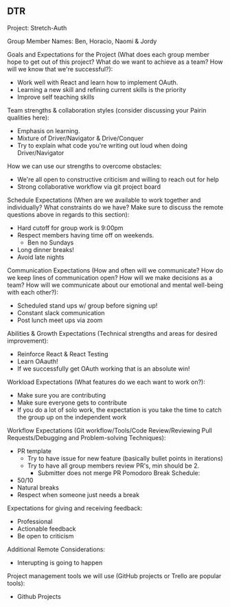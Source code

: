 ## DTR

Project: Stretch-Auth

Group Member Names: Ben, Horacio, Naomi & Jordy

Goals and Expectations for the Project (What does each group member hope to get out of this project? What do we want to achieve as a team? How will we know that we're successful?):
* Work well with React and learn how to implement OAuth.
* Learning a new skill and refining current skills is the priority
* Improve self teaching skills

Team strengths & collaboration styles (consider discussing your Pairin qualities here):
* Emphasis on learning.
* Mixture of Driver/Navigator & Drive/Conquer
* Try to explain what code you're writing out loud when doing Driver/Navigator

How we can use our strengths to overcome obstacles:
* We're all open to constructive criticism and willing to reach out for help
* Strong collaborative workflow via git project board

Schedule Expectations (When are we available to work together and individually? What constraints do we have? Make sure to discuss the remote questions above in regards to this section):
* Hard cutoff for group work is 9:00pm
* Respect members having time off on weekends.
  * Ben no Sundays
* Long dinner breaks!
* Avoid late nights

Communication Expectations (How and often will we communicate? How do we keep lines of communication open? How will we make decisions as a team? How will we communicate about our emotional and mental well-being with each other?):
* Scheduled stand ups w/ group before signing up!
* Constant slack communication
* Post lunch meet ups via zoom

Abilities & Growth Expectations (Technical strengths and areas for desired improvement):
* Reinforce React & React Testing
* Learn OAauth!
* If we successfully get OAuth working that is an absolute win!
 
Workload Expectations (What features do we each want to work on?):
* Make sure you are contributing
* Make sure everyone gets to contribute
* If you do a lot of solo work, the expectation is you take the time to catch the group up on the independent work

Workflow Expectations (Git workflow/Tools/Code Review/Reviewing Pull Requests/Debugging and Problem-solving Techniques):
* PR template
  * Try to have issue for new feature (basically bullet points in iterations)
  * Try to have all group members review PR's, min should be 2.
 	* Submitter does not merge PR
Pomodoro Break Schedule:
* 50/10
* Natural breaks
* Respect when someone just needs a break

Expectations for giving and receiving feedback:
* Professional
* Actionable feedback
* Be open to criticism

Additional Remote Considerations:
* Interupting is going to happen

Project management tools we will use (GitHub projects or Trello are popular tools):
* Github Projects
